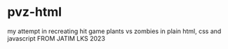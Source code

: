 # pvz-html
 my attempt in recreating hit game plants vs zombies in plain html, css and javascript
 FROM JATIM LKS 2023
